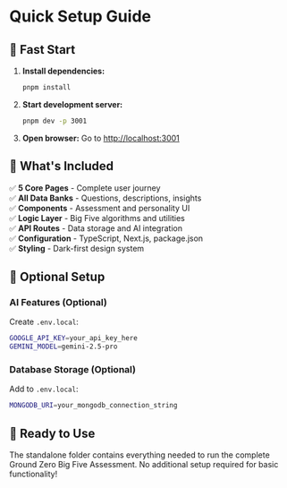 # Quick Setup Guide

## 🚀 Fast Start

1. **Install dependencies:**
   ```bash
   pnpm install
   ```

2. **Start development server:**
   ```bash
   pnpm dev -p 3001
   ```

3. **Open browser:**
   Go to [http://localhost:3001](http://localhost:3001)

## 📁 What's Included

✅ **5 Core Pages** - Complete user journey  
✅ **All Data Banks** - Questions, descriptions, insights  
✅ **Components** - Assessment and personality UI  
✅ **Logic Layer** - Big Five algorithms and utilities  
✅ **API Routes** - Data storage and AI integration  
✅ **Configuration** - TypeScript, Next.js, package.json  
✅ **Styling** - Dark-first design system  

## 🔧 Optional Setup

### AI Features (Optional)
Create `.env.local`:
```bash
GOOGLE_API_KEY=your_api_key_here
GEMINI_MODEL=gemini-2.5-pro
```

### Database Storage (Optional)
Add to `.env.local`:
```bash
MONGODB_URI=your_mongodb_connection_string
```

## 🎯 Ready to Use

The standalone folder contains everything needed to run the complete Ground Zero Big Five Assessment. No additional setup required for basic functionality!

